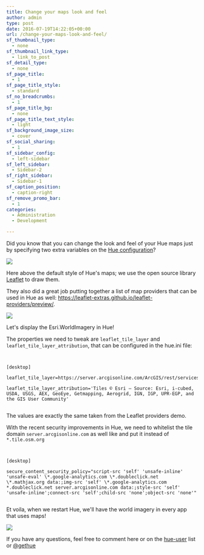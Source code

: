 ```yaml
---
title: Change your maps look and feel
author: admin
type: post
date: 2016-07-19T14:22:05+00:00
url: /change-your-maps-look-and-feel/
sf_thumbnail_type:
  - none
sf_thumbnail_link_type:
  - link_to_post
sf_detail_type:
  - none
sf_page_title:
  - 1
sf_page_title_style:
  - standard
sf_no_breadcrumbs:
  - 1
sf_page_title_bg:
  - none
sf_page_title_text_style:
  - light
sf_background_image_size:
  - cover
sf_social_sharing:
  - 1
sf_sidebar_config:
  - left-sidebar
sf_left_sidebar:
  - Sidebar-2
sf_right_sidebar:
  - Sidebar-1
sf_caption_position:
  - caption-right
sf_remove_promo_bar:
  - 1
categories:
  - Administration
  - Development

---
```

Did you know that you can change the look and feel of your Hue maps just by specifying two extra variables on the <a href="https://github.com/cloudera/hue/blob/master/desktop/conf.dist/hue.ini#L114" target="_blank" rel="noopener noreferrer">Hue configuration</a>?

[<img src="https://cdn.gethue.com/uploads/2016/07/Screenshot-2016-07-18-21.15.19-1024x590.jpg"  />][1]

Here above the default style of Hue's maps; we use the open source library <a href="http://leafletjs.com/" target="_blank" rel="noopener noreferrer">Leaflet</a> to draw them.

They also did a great job putting together a list of map providers that can be used in Hue as well: <a href="https://leaflet-extras.github.io/leaflet-providers/preview/" target="_blank" rel="noopener noreferrer">https://leaflet-extras.github.io/leaflet-providers/preview/</a>.

[<img src="https://cdn.gethue.com/uploads/2016/07/Screenshot-2016-07-18-21.23.35-1024x660.jpg"  />][2]

Let's display the Esri.WorldImagery in Hue!

The properties we need to tweak are `leaflet_tile_layer` and `leaflet_tile_layer_attribution`, that can be configured in the hue.ini file:

<pre><code class="bash">

[desktop]

leaflet_tile_layer=https://server.arcgisonline.com/ArcGIS/rest/services/World_Imagery/MapServer/tile/{z}/{y}/{x}

leaflet_tile_layer_attribution='Tiles &copy; Esri &mdash; Source: Esri, i-cubed, USDA, USGS, AEX, GeoEye, Getmapping, Aerogrid, IGN, IGP, UPR-EGP, and the GIS User Community'

</code></pre>

The values are exactly the same taken from the Leaflet providers demo.

With the recent security improvements in Hue, we need to whitelist the tile domain `server.arcgisonline.com` as well like and put it instead of `*.tile.osm.org`

<pre><code class="bash">

[desktop]

secure_content_security_policy="script-src 'self' 'unsafe-inline' 'unsafe-eval' \*.google-analytics.com \*.doubleclick.net \*.mathjax.org data:;img-src 'self' \*.google-analytics.com *.doubleclick.net server.arcgisonline.com data:;style-src 'self' 'unsafe-inline';connect-src 'self';child-src 'none';object-src 'none'"

</code></pre>

Et voila, when we restart Hue, we'll have the world imagery in every app that uses maps!

[<img src="https://cdn.gethue.com/uploads/2016/07/Screenshot-2016-07-18-21.26.53-1024x575.jpg"  />][3]

If you have any questions, feel free to comment here or on the [hue-user][4] list or [@gethue][5]

 [1]: https://cdn.gethue.com/uploads/2016/07/Screenshot-2016-07-18-21.15.19.jpg
 [2]: https://cdn.gethue.com/uploads/2016/07/Screenshot-2016-07-18-21.23.35.jpg
 [3]: https://cdn.gethue.com/uploads/2016/07/Screenshot-2016-07-18-21.26.53.jpg
 [4]: http://groups.google.com/a/cloudera.org/group/hue-user
 [5]: https://twitter.com/gethue
